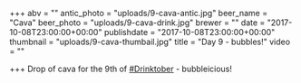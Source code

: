 +++
abv = ""
antic_photo = "uploads/9-cava-antic.jpg"
beer_name = "Cava"
beer_photo = "uploads/9-cava-drink.jpg"
brewer = ""
date = "2017-10-08T23:00:00+00:00"
publishdate = "2017-10-08T23:00:00+00:00"
thumbnail = "uploads/9-cava-thumbail.jpg"
title = "Day 9 - bubbles!"
video = ""

+++
Drop of cava for the 9th of [#Drinktober](https://www.facebook.com/hashtag/drinktober?epa=HASHTAG) - bubbleicious!